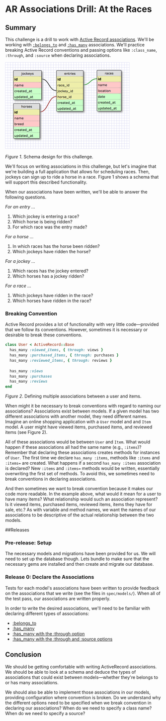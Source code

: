 # AR Associations Drill: At the Races

## Summary
This challenge is a drill to work with [Active Record associations][RailsGuides Associations].  We'll be working with [`:belongs_to`][belongs_to] and [`:has_many`][has_many] associations.  We'll practice breaking Active Record conventions and passing options like `:class_name`, `:through`, and `:source` when declaring associations.

![](races_schema.png)

*Figure 1*. Schema design for this challenge.

We'll focus on writing associations in this challenge, but let's imagine that we're building a full application that allows for scheduling races.  Then, jockeys can sign up to ride a horse in a race.  Figure 1 shows a schema that will support this described functionality. 

When our associations have been written, we'll be able to answer the following questions.

*For an entry ...*

1. Which jockey is entering a race?
2. Which horse is being ridden?
3. For which race was the entry made?

*For a horse ...*

1. In which races has the horse been ridden?
2. Which jockeys have ridden the horse?

*For a jockey ...*

1. Which races has the jockey entered?
2. Which horses has a jockey ridden?

*For a race ...*

1. Which jockeys have ridden in the race?
2. Which horses have ridden in the race?


### Breaking Convention
Active Record provides a lot of functionality with very little code—provided that we follow its conventions.  However, sometimes it is necessary or desirable to break these conventions.

```ruby
class User < ActiveRecord::Base
  has_many :viewed_items, { through: views }
  has_many :purchased_items, { through: purchases }
  has_many :reviewed_items, { through: reviews }
  
  has_many :views
  has_many :purchases
  has_many :reviews
end
```
*Figure 2*. Defining multiple associations between a user and items.

When might it be necessary to break conventions with regard to naming our associations?  Associations exist between models.  If a given model has two different associations with another model, they need different names.  Imagine an online shopping application with a `User` model and and `Item` model.  A user might have viewed items, purchased items, and reviewed items (see Figure 2).  

All of these associations would be between `User` and `Item`. What would happen if these associations all had the same name (e.g., `:items`)?  Remember that declaring these associations creates methods for instances of `User`.  The first time we declare `has_many :items`, methods like `:items` and `:items=` are created.  What happens if a second `has_many :items` association is declared?  New `:items` and `:items=` methods would be written, essentially overwriting the first set of methods.  To avoid this, we sometimes need to break conventions in declaring associations.

And then sometimes we want to break convention because it makes our code more readable.  In the example above, what would it mean for a user to have many items?  What relationship would such an association represent?  Is it viewed items, purchased items, reviewed items, items they have for sale, etc.?  As with variable and method names, we want the names of our associations to be descriptive of the actual relationship between the two models.


##Releases

### Pre-release: Setup
The necessary models and migrations have been provided for us.  We will need to set up the database though.  Lets bundle to make sure that the necessary gems are installed and then create and migrate our database.


### Release 0: Declare the Associations
Tests for each model's associations have been written to provide feedback on the associations that we write (see the files in `spec/models/`).  When all of the test pass, our associations are written properly.

In order to write the desired associations, we'll need to be familiar with declaring different types of associations:

- [:belongs_to][RailsGuides belongs_to]
- [:has_many][RailsGuides has_many]
- [:has_many with the :through option][RailsGuides has_many through]
- [:has_many with the :through and :source options][StackOverflow on source]


## Conclusion
We should be getting comfortable with writing ActiveRecord associations.  We should be able to look at a schema and deduce the types of associations that could exist between models—whether they're belongs to or has many associations.  

We should also be able to implement those associations in our models, providing configuration where convention is broken.  Do we understand why the different options need to be specified when we break convention in declaring our associations?  When do we need to specify a class name?  When do we need to specify a source?

[belongs_to]: http://apidock.com/rails/ActiveRecord/Associations/ClassMethods/belongs_to
[has_many]: http://apidock.com/rails/v4.2.1/ActiveRecord/Associations/ClassMethods/has_many
[RailsGuides Associations]: http://guides.rubyonrails.org/association_basics.html
[RailsGuides belongs_to]: http://guides.rubyonrails.org/association_basics.html#the-belongs-to-association
[RailsGuides has_many]: http://guides.rubyonrails.org/association_basics.html#the-has-many-association
[RailsGuides has_many through]: http://guides.rubyonrails.org/association_basics.html#the-has-many-through-association
[StackOverflow on source]: http://stackoverflow.com/questions/4632408/need-help-to-understand-source-option-of-has-one-has-many-through-of-rails